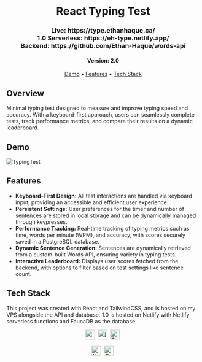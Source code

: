 <h1 align="center">
	React Typing Test
</h1>

<h3 align="center">
	<b>Live:</b> https://type.ethanhaque.ca/<br>
	<b>1.0 Serverless:</b> https://eh-type.netlify.app/<br>
	<b>Backend:</b> https://github.com/Ethan-Haque/words-api
</h4>

<h4 align="center">
	Version: 2.0
</h4>

<p align="center">
	<a href="#demo">Demo</a> •
	<a href="#features">Features</a> •
	<a href="#tech-stack">Tech Stack</a>
</p>

## Overview
Minimal typing test designed to measure and improve typing speed and accuracy. With a keyboard-first approach, users can seamlessly complete tests, track performance metrics, and compare their results on a dynamic leaderboard.
## Demo
![TypingTest](https://user-images.githubusercontent.com/40015195/191353106-ae9d8293-ed84-495f-8f1e-f16aa0dc098f.gif)

## Features
* <b>Keyboard-First Design:</b> All test interactions are handled via keyboard input, providing an accessible and efficient user experience.
* <b>Persistent Settings:</b> User preferences for the timer and number of sentences are stored in local storage and can be dynamically managed through keypresses.
* <b>Performance Tracking:</b> Real-time tracking of typing metrics such as time, words per minute (WPM), and accuracy, with scores securely saved in a PostgreSQL database.
* <b>Dynamic Sentence Generation:</b> Sentences are dynamically retrieved from a custom-built Words API, ensuring variety in typing tests.
* <b>Interactive Leaderboard:</b> Displays user scores fetched from the backend, with options to filter based on test settings like sentence count.

## Tech Stack
This project was created with React and TailwindCSS, and is hosted on my VPS alongside the API and database.
1.0 is hosted on Netlify with Netlify serverless functions and FaunaDB as the database. 

<p align="center">
	<img src="https://img.shields.io/badge/React-05122A?style=flat&logo=react" alt="react Badge" height="25">&nbsp;
	<img src="https://img.shields.io/badge/Javascript-05122A?style=flat&logo=javascript" alt="javascript Badge" height="25">&nbsp;
	<img src="https://img.shields.io/badge/TailwindCSS-05122A?logo=tailwindcss" alt="TailwindCSS Badge" height="25">&nbsp;
</p>
<p align="center">
	<img src="https://img.shields.io/badge/Netlify-05122A?logo=netlify" alt="Netlify Badge" height="25">&nbsp;
	<img src="https://img.shields.io/badge/FaunaDB+FQL-05122A?logo=fauna" alt="FaunaDB Badge" height="25">&nbsp;
</p>
